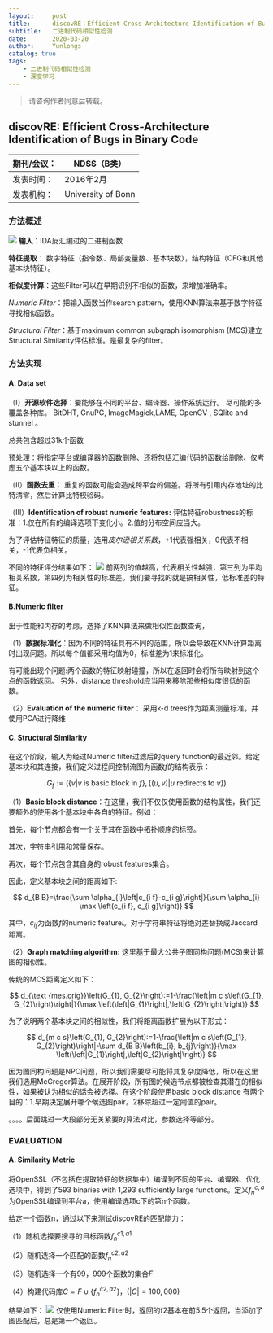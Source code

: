 ```yaml
---
layout:     post
title:      discovRE：Efficient Cross-Architecture Identification of Bugs in Binary Code阅读笔记
subtitle:   二进制代码相似性检测
date:       2020-03-20
author:     Yunlongs
catalog: true
tags:
    - 二进制代码相似性检测
    - 深度学习
---
```


>请咨询作者同意后转载。



## discovRE: Efficient Cross-Architecture Identification of Bugs in Binary Code

|期刊/会议： |NDSS（B类）|
| ---|---|
|发表时间：|2016年2月|
|发表机构：|University of Bonn|

### 方法概述
![](https://yunlongs-1253041399.cos.ap-chengdu.myqcloud.com/image/Similary_Detection/24.png)
**输入**：IDA反汇编过的二进制函数

**特征提取**： 数字特征（指令数、局部变量数、基本块数），结构特征（CFG和其他基本块特征）。

**相似度计算**：这些Filter可以在早期识别不相似的函数，来增加准确率。

*Numeric Filter*：把输入函数当作search pattern，使用KNN算法来基于数字特征寻找相似函数。

*Structural Filter*：基于maximum common subgraph isomorphism (MCS)建立Structural Similarity评估标准。是最复杂的filter。

### 方法实现
#### A. Data set
（Ⅰ）**开源软件选择**：要能够在不同的平台、编译器、操作系统运行。 尽可能的多覆盖各种库。
BitDHT, GnuPG, ImageMagick,LAME, OpenCV , SQlite and stunnel 。

总共包含超过31k个函数

预处理：将指定平台或编译器的函数删除、还将包括汇编代码的函数给删除、仅考虑五个基本块以上的函数。

（Ⅱ）**函数去重：** 重复的函数可能会造成跨平台的偏差。将所有引用内存地址的比特清零，然后计算比特校验码。

（Ⅲ）**Identification of robust numeric features:** 评估特征robustness的标准：1.仅在所有的编译选项下变化小。2.值的分布空间应当大。

为了评估特征特征的质量，选用*皮尔逊相关系数*，+1代表强相关，0代表不相关，-1代表负相关。

不同的特征评分结果如下：
![](https://yunlongs-1253041399.cos.ap-chengdu.myqcloud.com/image/Similary_Detection/25.png)
前两列的值越高，代表相关性越强，第三列为平均相关系数，第四列为相关性的标准差。我们要寻找的就是搞相关性，低标准差的特征。

####  B.Numeric filter
出于性能和内存的考虑，选择了KNN算法来做相似性函数查询，

（1）**数据标准化**：因为不同的特征具有不同的范围，所以会导致在KNN计算距离时出现问题。所以每个值都采用均值为0，标准差为1来标准化。

有可能出现个问题:两个函数的特征映射碰撞，所以在返回时会将所有映射到这个点的函数返回。
另外，distance threshold应当用来移除那些相似度很低的函数。

（2）**Evaluation of the numeric filter**： 采用k-d trees作为距离测量标准，并使用PCA进行降维

#### C. Structural Similarity
在这个阶段，输入为经过Numeric filter过滤后的query function的最近邻。给定基本块和其连接，我们定义过程间控制流图为函数$f$的结构表示：

$$G_{f}:=(\lbrace v | v \text { is basic block in } f\rbrace,\lbrace(u, v) | u \text { redirects to } v\rbrace)$$

（1）**Basic block distance**：在这里，我们不仅仅使用函数的结构属性，我们还要额外的使用各个基本块中各自的特征。例如：

首先，每个节点都会有一个关于其在函数中拓扑顺序的标签。

其次，字符串引用和常量保存。

再次，每个节点包含其自身的robust features集合。

因此，定义基本块之间的距离如下:

$$
d_{B B}=\frac{\sum \alpha_{i}\left|c_{i f}-c_{i g}\right|}{\sum \alpha_{i} \max \left(c_{i f}, c_{i g}\right)}
$$

其中，$c_{if}$为函数$f$的numeric feature$i$。对于字符串特征将绝对差替换成Jaccard距离。

（2）**Graph matching algorithm:** 这里基于最大公共子图同构问题(MCS)来计算图的相似性。

传统的MCS距离定义如下：

$$
d_{\text {mes.orig}}\left(G_{1}, G_{2}\right):=1-\frac{\left|m c s\left(G_{1}, G_{2}\right)\right|}{\max \left(\left|G_{1}\right|,\left|G_{2}\right|\right)}
$$

为了说明两个基本块之间的相似性，我们将距离函数扩展为以下形式：

$$
d_{m c s}\left(G_{1}, G_{2}\right):=1-\frac{\left|m c s\left(G_{1}, G_{2}\right)\right|-\sum d_{B B}\left(b_{i}, b_{j}\right)}{\max \left(\left|G_{1}\right|,\left|G_{2}\right|\right)}
$$

因为图同构问题是NPC问题，所以我们需要尽可能将其复杂度降低，所以在这里我们选用McGregor算法。在展开阶段，所有图的候选节点都被检查其潜在的相似性，如果被认为相似的话会被选择。在这个阶段使用basic block distance 有两个目的：1.早期决定展开哪个候选图pair。2移除超过一定阈值的pair。

。。。。后面跳过一大段部分无关紧要的算法对比，参数选择等部分。

### EVALUATION
#### A. Similarity Metric
将OpenSSL（不包括在提取特征的数据集中）编译到不同的平台、编译器、优化选项中，得到了593 binaries with 1,293 sufficiently large functions。定义$f_n^{c,a}$为OpenSSL编译到平台a，使用编译选项c下的第n个函数。

给定一个函数n，通过以下来测试discovRE的匹配能力：

（1）随机选择要搜寻的目标函数$f_n^{c1,a1}$

（2）随机选择一个匹配的函数$f_n^{c2,a2}$

（3）随机选择一个有99，999个函数的集合$F$

（4）构建代码库$C=F \cup\left\lbrace f_{n}^{c 2, a 2}\right\rbrace$，$(|C|=100,000)$

结果如下：
![](https://yunlongs-1253041399.cos.ap-chengdu.myqcloud.com/image/Similary_Detection/26.png)
仅使用Numeric Filter时，返回的f2基本在前5.5个返回，当添加了图匹配后，总是第一个返回。
